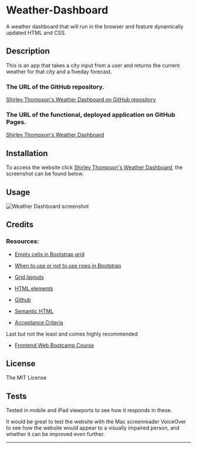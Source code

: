 # Weather-Dashboard

A weather dashboard that will run in the browser and feature dynamically updated HTML and CSS.

## Description

This is an app that takes a city input from a user and returns the current weather for that city and a fiveday forecast.

### The URL of the GitHub repository.

[Shirley Thompson's Weather Dashboard on GitHub repository](https://github.com/shirleyama/Weather-Dashboard)

### The URL of the functional, deployed application on GitHub Pages.

[Shirley Thompson's Weather Dashboard](https://shirleyama.github.io/Weather-Dashboard/)

## Installation

To access the website click [Shirley Thompson's Weather Dashboard](https://shirleyama.github.io/Weather-Dashboard/), the screenshot can be found below.

## Usage

![Weather Dashboard screenshot](assets/images/weather-dashboard-screenshot.png)

## Credits

### Resources:

- [Empty cells in Bootstrap grid](https://stackoverflow.com/questions/43171334/do-you-need-to-use-bootstraps-container-and-row-if-your-content-is-to-span/43172619#43172619)

- [When to use or not to use rows in Bootstrap](https://stackoverflow.com/questions/37079564/empty-content-in-bootstrap-grid-cell-causes-cell-to-not-render)

- [Grid layouts](https://getbootstrap.com/docs/4.3/layout/grid/)

- [HTML elements](https://developer.mozilla.org/en-US/docs/Web/HTML/Element)

- [Github](https://docs.github.com/en)

- [Semantic HTML](https://www.w3schools.com/html/html5_semantic_elements.asp)

- [Acceptance Criteria](https://www.altexsoft.com/blog/business/acceptance-criteria-purposes-formats-and-best-practices/)

Last but not the least and comes highly recommended

- [Frontend Web Bootcamp Course ](https://courses.bootcampspot.com/)

## License

The MIT License

## Tests

Tested in mobile and iPad viewports to see how it responds in these.

It would be great to test the website with the Mac screenreader VoiceOver to see how the website would appear to a visually impaired person, and whether it can be improved even further.

---
